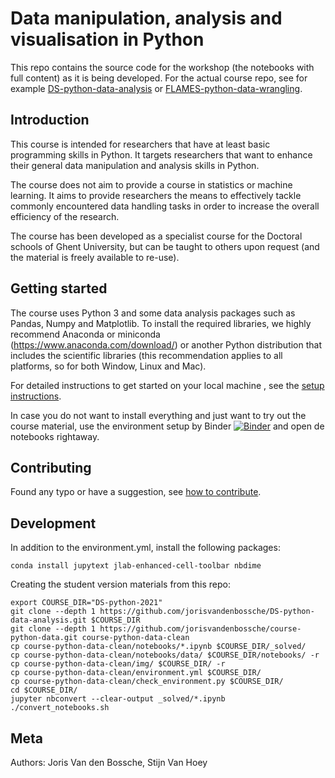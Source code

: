 # Data manipulation, analysis and visualisation in Python

This repo contains the source code for the workshop (the notebooks with full
content) as it is being developed. For the actual course repo, see for
example [DS-python-data-analysis](https://github.com/jorisvandenbossche/DS-python-data-analysis)
or [FLAMES-python-data-wrangling](https://github.com/jorisvandenbossche/FLAMES-python-data-wrangling).

## Introduction

This course is intended for researchers that have at least basic programming skills in Python. It targets researchers that want to enhance their general data manipulation and analysis skills in Python. 

The course does not aim to provide a course in statistics or machine learning. It aims to provide researchers the means to effectively tackle commonly encountered data handling tasks in order to increase the overall efficiency of the research. 

The course has been developed as a specialist course for the Doctoral schools of Ghent University, but can be taught to others upon request (and the material is freely available to re-use).


## Getting started

The course uses Python 3 and some data analysis packages such as Pandas, Numpy and Matplotlib. To install the required libraries, we highly recommend Anaconda or miniconda (<https://www.anaconda.com/download/>) or another Python distribution that includes the scientific libraries (this recommendation applies to all platforms, so for both Window, Linux and Mac).

For detailed instructions to get started on your local machine , see the [setup instructions](./setup.md).

In case you do not want to install everything and just want to try out the course material, use the environment setup by Binder [![Binder](https://mybinder.org/badge_logo.svg)](https://mybinder.org/v2/gh/jorisvandenbossche/DS-python-data-analysis/master) and open de notebooks rightaway.


## Contributing

Found any typo or have a suggestion, see [how to contribute](./CONTRIBUTING.md).


## Development

In addition to the environment.yml, install the following packages:

```
conda install jupytext jlab-enhanced-cell-toolbar nbdime
```

Creating the student version materials from this repo:

```
export COURSE_DIR="DS-python-2021"
git clone --depth 1 https://github.com/jorisvandenbossche/DS-python-data-analysis.git $COURSE_DIR
git clone --depth 1 https://github.com/jorisvandenbossche/course-python-data.git course-python-data-clean
cp course-python-data-clean/notebooks/*.ipynb $COURSE_DIR/_solved/
cp course-python-data-clean/notebooks/data/ $COURSE_DIR/notebooks/ -r
cp course-python-data-clean/img/ $COURSE_DIR/ -r
cp course-python-data-clean/environment.yml $COURSE_DIR/
cp course-python-data-clean/check_environment.py $COURSE_DIR/
cd $COURSE_DIR/
jupyter nbconvert --clear-output _solved/*.ipynb
./convert_notebooks.sh
```


## Meta 
Authors: Joris Van den Bossche, Stijn Van Hoey
